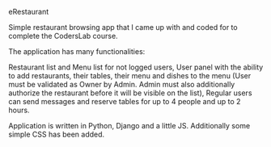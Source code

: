 eRestaurant

Simple restaurant browsing app that I came up with and coded for to complete the CodersLab course.

The application has many functionalities:

Restaurant list and Menu list for not logged users,
User panel with the ability to add restaurants, their tables, their menu and dishes to the menu (User must be validated as Owner by Admin. Admin must also additionally authorize the restaurant before it will be visible on the list),
Regular users can send messages and reserve tables for up to 4 people and up to 2 hours.

Application is written in Python, Django and a little JS. Additionally some simple CSS has been added.